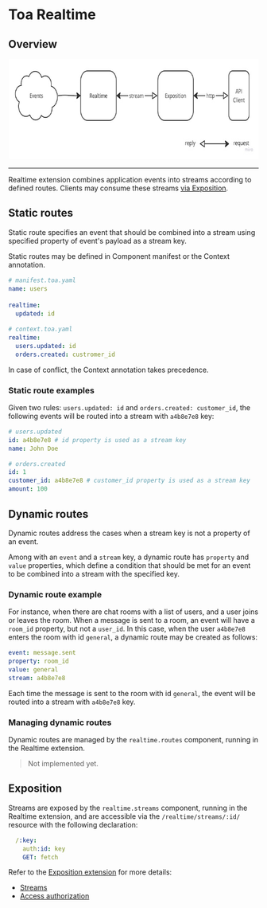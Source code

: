 # Toa Realtime

## Overview

<a href="https://miro.com/app/board/uXjVOoy0ImU=/?moveToWidget=3458764566111478378&cot=14">
  <picture>
    <source media="(prefers-color-scheme: dark)" srcset=".readme/overview-dark.jpg">
    <img alt="Realtime" width="700" height="202" src=".readme/overview-light.jpg">
  </picture>
</a>

---

Realtime extension combines application events into streams according to defined routes.
Clients may consume these streams [via Exposition](#exposition).

## Static routes

Static route specifies an event that should be combined into a stream using specified property of
event's payload as a stream key.

Static routes may be defined in Component manifest or the Context annotation.

```yaml
# manifest.toa.yaml
name: users

realtime:
  updated: id
```

```yaml
# context.toa.yaml
realtime:
  users.updated: id
  orders.created: custromer_id
```

In case of conflict, the Context annotation takes precedence.

### Static route examples

Given two rules: `users.updated: id` and `orders.created: customer_id`,
the following events will be routed into a stream with `a4b8e7e8` key:

```yaml
# users.updated
id: a4b8e7e8 # id property is used as a stream key
name: John Doe
```

```yaml
# orders.created
id: 1
customer_id: a4b8e7e8 # customer_id property is used as a stream key
amount: 100
```

## Dynamic routes

Dynamic routes address the cases when a stream key is not a property of an event.

Among with an `event` and a `stream` key, a dynamic route has `property` and `value` properties,
which define a condition that should be met for an event to be combined into a stream with the
specified key.

### Dynamic route example

For instance, when there are chat rooms with a list of users, and a user joins or leaves the room.
When a message is sent to a room, an event will have a `room_id` property, but not a `user_id`.
In this case, when the user `a4b8e7e8` enters the room with id `general`,
a dynamic route may be created as follows:

```yaml
event: message.sent
property: room_id
value: general
stream: a4b8e7e8
```

Each time the message is sent to the room with id `general`, the event will be routed into a
stream with `a4b8e7e8` key.

### Managing dynamic routes

Dynamic routes are managed by the `realtime.routes` component, running in the Realtime extension.

> Not implemented yet.

## Exposition

Streams are exposed by the `realtime.streams` component, running in the Realtime extension, and are
accessible via the `/realtime/streams/:id/` resource with the following declaration:

```yaml
  /:key:
    auth:id: key
    GET: fetch
```

Refer to the [Exposition extension](/extensions/exposition) for more
details:

- [Streams](/extensions/exposition/documentation/protocol.md#streams)
- [Access authorization](/extensions/exposition/documentation/access.md)
